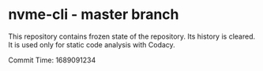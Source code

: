 # nvme-cli - master branch

This repository contains frozen state of the repository.
Its history is cleared. It is used only for static code
analysis with Codacy.

Commit Time: 1689091234